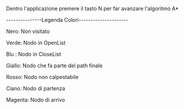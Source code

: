 Dentro l'applicazione premere il tasto N per far avanzare l'algoritmo A*


---------------Legenda Colori---------------------

Nero: Non visitato

Verde: Nodo in OpenList

Blu : Nodo in CloseList

Giallo: Nodo che fa parte del path finale

Rosso: Nodo non calpestabile

Ciano: Nodo di partenza

Magenta: Nodo di arrivo
